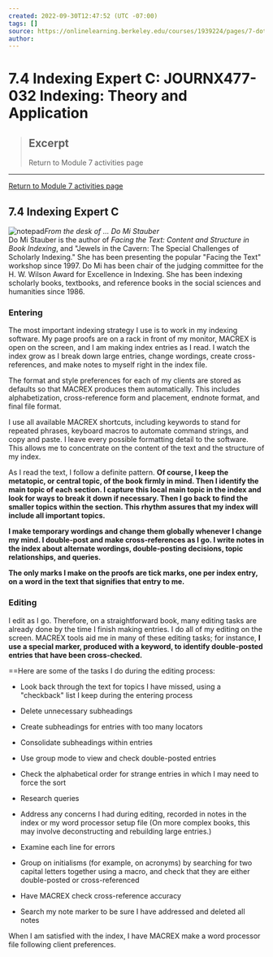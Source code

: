 ```yaml
---
created: 2022-09-30T12:47:52 (UTC -07:00)
tags: []
source: https://onlinelearning.berkeley.edu/courses/1939224/pages/7-dot-4-indexing-expert-c
author: 
---
```


# 7.4 Indexing Expert C: JOURNX477-032 Indexing: Theory and Application

> ## Excerpt
> Return to Module 7 activities page

---
[Return to Module 7 activities page](https://onlinelearning.berkeley.edu/courses/1939224/pages/module-7 "Module 7")

## 7.4 Indexing Expert C

![notepad](https://onlinelearning.berkeley.edu/courses/1939224/files/233565849/preview)_From the desk of ... Do Mi Stauber_  
Do Mi Stauber is the author of _Facing the Text: Content and Structure in Book Indexing_, and "Jewels in the Cavern: The Special Challenges of Scholarly Indexing." She has been presenting the popular "Facing the Text" workshop since 1997. Do Mi has been chair of the judging committee for the H. W. Wilson Award for Excellence in Indexing. She has been indexing scholarly books, textbooks, and reference books in the social sciences and humanities since 1986.

### Entering

The most important indexing strategy I use is to work in my indexing software. My page proofs are on a rack in front of my monitor, MACREX is open on the screen, and I am making index entries as I read. I watch the index grow as I break down large entries, change wordings, create cross-references, and make notes to myself right in the index file.

The format and style preferences for each of my clients are stored as defaults so that MACREX produces them automatically. This includes alphabetization, cross-reference form and placement, endnote format, and final file format.

I use all available MACREX shortcuts, including keywords to stand for repeated phrases, keyboard macros to automate command strings, and copy and paste. I leave every possible formatting detail to the software. This allows me to concentrate on the content of the text and the structure of my index.

As I read the text, I follow a definite pattern. **Of course, I keep the metatopic, or central topic, of the book firmly in mind. Then I identify the main topic of each section. I capture this local main topic in the index and look for ways to break it down if necessary. Then I go back to find the smaller topics within the section. This rhythm assures that my index will include all important topics.**

**I make temporary wordings and change them globally whenever I change my mind. I double-post and make cross-references as I go. I write notes in the index about alternate wordings, double-posting decisions, topic relationships, and queries.**

**The only marks I make on the proofs are tick marks, one per index entry, on a word in the text that signifies that entry to me.**

### Editing

I edit as I go. Therefore, on a straightforward book, many editing tasks are already done by the time I finish making entries. I do all of my editing on the screen. MACREX tools aid me in many of these editing tasks; for instance, **I use a special marker, produced with a keyword, to identify double-posted entries that have been cross-checked.**

==Here are some of the tasks I do during the editing process:

-   Look back through the text for topics I have missed, using a "checkback" list I keep during the entering process

-   Delete unnecessary subheadings

-   Create subheadings for entries with too many locators

-   Consolidate subheadings within entries

-   Use group mode to view and check double-posted entries

-   Check the alphabetical order for strange entries in which I may need to force the sort

-   Research queries

-   Address any concerns I had during editing, recorded in notes in the index or my word processor setup file (On more complex books, this may involve deconstructing and rebuilding large entries.)

-   Examine each line for errors

-   Group on initialisms (for example, on acronyms) by searching for two capital letters together using a macro, and check that they are either double-posted or cross-referenced

-   Have MACREX check cross-reference accuracy

-   Search my note marker to be sure I have addressed and deleted all notes

When I am satisfied with the index, I have MACREX make a word processor file following client preferences.
